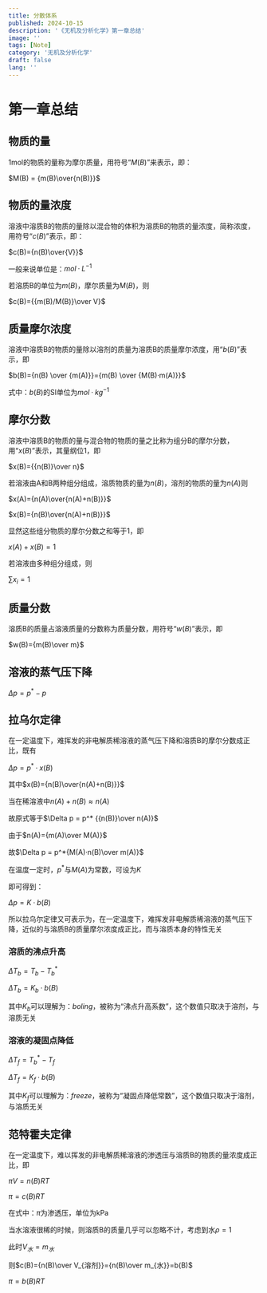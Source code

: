 ```yaml
---
title: 分散体系
published: 2024-10-15
description: '《无机及分析化学》第一章总结'
image: ''
tags: [Note]
category: '无机及分析化学'
draft: false 
lang: ''
---
```

# 第一章总结

## 物质的量

1mol的物质的量称为摩尔质量，用符号“$M(B)$”来表示，即：

$M(B) = {m(B)\over{n(B)}}$

## 物质的量浓度

溶液中溶质B的物质的量除以混合物的体积为溶质B的物质的量浓度，简称浓度，用符号“$c(B)$”表示，即：

$c(B)={n(B)\over{V}}$

一般来说单位是：$mol·L^{-1}$

若溶质B的单位为$m(B)$，摩尔质量为$M(B)$，则

$c(B)={{m(B)/M(B)}\over V}$

## 质量摩尔浓度

溶液中溶质B的物质的量除以溶剂的质量为溶质B的质量摩尔浓度，用“$b(B)$”表示，即

$b(B)={n(B) \over {m(A)}}={m(B) \over {M(B)·m(A)}}$

式中：$b(B)$的SI单位为$mol·kg^{-1}$

## 摩尔分数

溶液中溶质B的物质的量与混合物的物质的量之比称为组分B的摩尔分数，用“$x(B)$”表示，其量纲位1，即

$x(B)={{n(B)}\over n}$

若溶液由A和B两种组分组成，溶质物质的量为$n(B)$，溶剂的物质的量为$n(A)$则

$x(A)={n(A)\over{n(A)+n(B)}}$

$x(B)={n(B)\over{n(A)+n(B)}}$

显然这些组分物质的摩尔分数之和等于1，即

$x(A)+x(B)=1$

若溶液由多种组分组成，则

$\sum{x_i}=1$

## 质量分数

溶质B的质量占溶液质量的分数称为质量分数，用符号“$w(B)$”表示，即

$w(B)={m(B)\over m}$

## 溶液的蒸气压下降

$\Delta p = p^*-p$

## 拉乌尔定律

在一定温度下，难挥发的非电解质稀溶液的蒸气压下降和溶质B的摩尔分数成正比，既有

$\Delta p=p^*·x(B)$

其中$x(B)={n(B)\over{n(A)+n(B)}}$

当在稀溶液中$n(A)+n(B) \approx n(A)$

故原式等于$\Delta p = p^* {{n(B)}\over n(A)}$

由于$n(A)={m(A)\over M(A)}$

故$\Delta p = p^*{M(A)·n(B)\over m(A)}$

在温度一定时，$p^*$与$M(A)$为常数，可设为$K$

即可得到：

$\Delta p = K·b(B)$

所以拉乌尔定律又可表示为，在一定温度下，难挥发非电解质稀溶液的蒸气压下降，近似的与溶质B的质量摩尔浓度成正比，而与溶质本身的特性无关

### 溶质的沸点升高

$\Delta T_b=T_b-T^*_b$

$\Delta T_b=K_b·b(B)$

其中$K_b$可以理解为：$boling$，被称为“沸点升高系数”，这个数值只取决于溶剂，与溶质无关

### 溶液的凝固点降低

$\Delta T_f=T^*_b-T_f$

$\Delta T_f=K_f·b(B)$

其中$K_f$可以理解为：$freeze$，被称为“凝固点降低常数”，这个数值只取决于溶剂，与溶质无关

## 范特霍夫定律

在一定温度下，难以挥发的非电解质稀溶液的渗透压与溶质B的物质的量浓度成正比，即

$\pi V=n(B)RT$

$\pi=c(B)RT$

在式中：$\pi$为渗透压，单位为kPa

当水溶液很稀的时候，则溶质B的质量几乎可以忽略不计，考虑到水$\rho=1$

此时$V_水=m_水$

则$c(B)={n(B)\over V_{溶剂}}={n(B)\over m_{水}}=b(B)$

$\pi=b(B)RT$